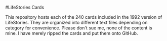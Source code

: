 #LifeStories Cards

This repository hosts each of the 240 cards included in the 1992 version of LifeStories. They are organized into different text files depending on category for convenience. Please don't sue me, none of the content is mine. I have merely ripped the cards and put them onto GitHub.
